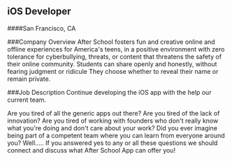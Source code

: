 ## iOS Developer
####San Francisco, CA

###Company Overview
After School fosters fun and creative online and offline experiences for America's teens, in a positive environment with zero tolerance for cyberbullying, threats, or content that threatens the safety of their online community. Students can share openly and honestly, without fearing judgment or ridicule They choose whether to reveal their name or remain private.

###Job Description
Continue developing the iOS app with the help our current team.

Are you tired of all the generic apps out there? Are you tired of the lack of innovation? Are you tired of working with founders who don't really know what you're doing and don't care about your work? Did you ever imagine being part of a competent team where you can learn from everyone around you? Well..... If you answered yes to any or all these questions we should connect and discuss what After School App can offer you!
